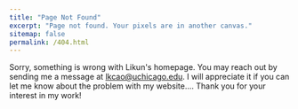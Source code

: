 ```yaml
---
title: "Page Not Found"
excerpt: "Page not found. Your pixels are in another canvas."
sitemap: false
permalink: /404.html
---
```


Sorry, something is wrong with Likun's homepage.
You may reach out by sending me a message at lkcao@uchicago.edu. 
I will appreciate it if you can let me know about the problem with my website....
Thank you for your interest in my work! 

<script type="text/javascript">
  var GOOG_FIXURL_LANG = 'en';
  var GOOG_FIXURL_SITE = '{{ site.url }}'
</script>
<script type="text/javascript"
  src="//linkhelp.clients.google.com/tbproxy/lh/wm/fixurl.js">
</script>

